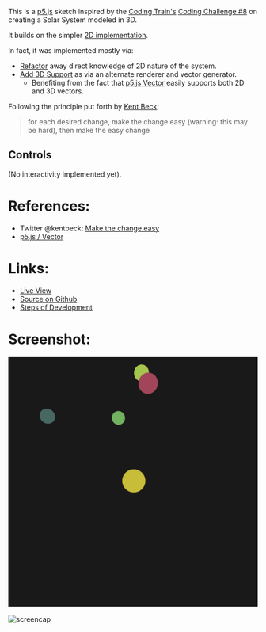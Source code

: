 This is a [p5.js][p5js-home] sketch inspired by the [Coding Train's][coding-train] [Coding Challenge #8][ct-challenge-8] on creating a Solar System modeled in 3D.

It builds on the simpler [2D implementation][sketch-solar-system].

In fact, it was implemented mostly via:

  * [Refactor](https://github.com/brianhonohan/sketchbook/pull/34/commits/024b4a570bc71e9a18f463f607be809091d59a6d) away direct knowledge of 2D nature of the system.
  * [Add 3D Support](https://github.com/brianhonohan/sketchbook/pull/34/commits/79916f2c36b26e769f282b1cc1876cda2eaf4bd3) as via an alternate renderer and vector generator.
    - Benefiting from the fact that [p5.js Vector][p5js-vector] easily supports both 2D and 3D vectors.  

Following the principle put forth by [Kent Beck][twitter-beck-quote]:

> for each desired change, make the change easy (warning: this may be hard), then make the easy change

## Controls

(No interactivity implemented yet).

# References:
* Twitter @kentbeck: [Make the change easy][twitter-beck-quote]
* [p5.js / Vector][p5js-vector]

# Links: 

* [Live View][live-view]
* [Source on Github][source-code]
* [Steps of Development][source-pull-request]


# Screenshot:

![screenshot][screenshot-01]

![screencap][screencap-01]

[sketch-solar-system]: https://brianhonohan.com/sketchbook/p5js/coding-challenges/2018/10/07/coding-challenge-7-solar-system.html
[p5js-home]: http://p5js.org/
[p5js-vector]: https://p5js.org/reference/#/p5.Vector
[source-code]: https://github.com/brianhonohan/sketchbook/tree/master/p5js/coding-challenges/solar-system-3d/
[source-pull-request]: https://github.com/brianhonohan/sketchbook/pull/34
[live-view]: https://brianhonohan.com/sketchbook/p5js/coding-challenges/solar-system-3d/
[screenshot-01]: ./screenshot-01.png
[screencap-01]: /sketchbook/p5js/coding-challenges/solar-system-3d/screencapture-01.gif
[coding-train]: https://thecodingtrain.com/
[ct-challenge-8]: https://www.youtube.com/watch?v=dncudkelNxw&index=8&list=PLRqwX-V7Uu6ZiZxtDDRCi6uhfTH4FilpH
[twitter-beck-quote]: https://twitter.com/kentbeck/status/250733358307500032